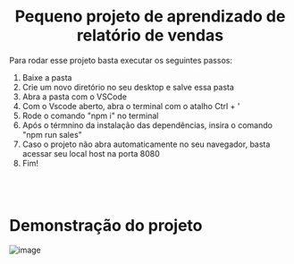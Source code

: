<h1 align="center">Pequeno projeto de aprendizado de relatório de vendas</h1>

Para rodar esse projeto basta executar os seguintes passos:

<ol>
  <li>Baixe a pasta</li>
  <li>Crie um novo diretório no seu desktop e salve essa pasta</li>
  <li>Abra a pasta com o VSCode</li>
  <li>Com o Vscode aberto, abra o terminal com o atalho Ctrl + '</li>
  <li>Rode o comando "npm i" no terminal</li>
  <li>Após o térmnino da instalação das dependências, insira o comando "npm run sales"</li>
  <li>Caso o projeto não abra automaticamente no seu navegador, basta acessar seu local host na porta 8080</li>
  <li>Fim!</li>
</ol>


##

<br />

<h1>Demonstração do projeto</h1>


![image](https://github.com/brunno-moreno/Relatorio_Vendas/assets/100888086/e584e9cf-667b-43f1-b00b-d4788907016f)

